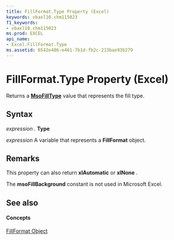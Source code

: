 ```yaml
---
title: FillFormat.Type Property (Excel)
keywords: vbaxl10.chm115023
f1_keywords:
- vbaxl10.chm115023
ms.prod: EXCEL
api_name:
- Excel.FillFormat.Type
ms.assetid: 6542e486-e461-7b1d-fb2c-213bae93b279
---
```



# FillFormat.Type Property (Excel)

Returns a  **[MsoFillType](http://msdn.microsoft.com/library/msofilltype-enumeration-office%28Office.15%29.aspx)** value that represents the fill type.


## Syntax

 _expression_ . **Type**

 _expression_ A variable that represents a **FillFormat** object.


## Remarks

This property can also return  **xlAutomatic** or **xlNone** .

The  **msoFillBackground** constant is not used in Microsoft Excel.


## See also


#### Concepts


[FillFormat Object](fillformat-object-excel.md)

